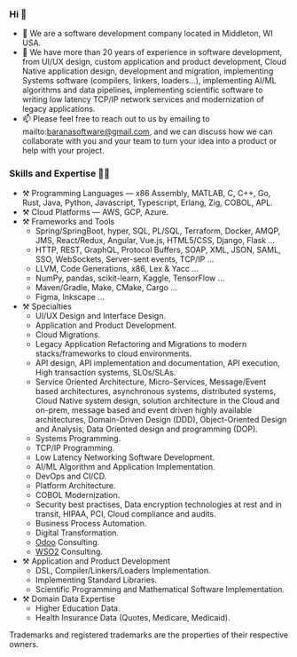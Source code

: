 ### Hi 👋
  
- 🔭 We are a software development company located in Middleton, WI USA.
- 🌱 We have more than 20 years of experience in software development, from UI/UX design, 
  custom application and product development, Cloud Native application design, development and migration, implementing 
  Systems software (compilers, linkers, loaders...), implementing AI/ML algorithms and data pipelines, implementing 
  scientific software to writing low latency TCP/IP network services and modernization of legacy applications.
- 📫 Please feel free to reach out to us by emailing to mailto:baranasoftware@gmail.com, and we can discuss 
  how we can collaborate with you and your team to turn your idea into a product or help with your project.

### Skills and Expertise 🔨🔧  
- ⚒️ Programming Languages — x86 Assembly, MATLAB, C, C++, Go, Rust, Java, Python, Javascript, Typescript, Erlang, Zig, COBOL, APL.
- ⚒️ Cloud Platforms — AWS, GCP, Azure.
- ⚒️ Frameworks and Tools
  - Spring/SpringBoot, hyper, SQL, PL/SQL, Terraform, Docker, AMQP, JMS, React/Redux, Angular, Vue.js, HTML5/CSS, Django, Flask ...
  - HTTP, REST, GraphQL, Protocol Buffers, SOAP, XML, JSON, SAML, SSO, WebSockets, Server-sent events, TCP/IP ...
  - LLVM, Code Generations, x86, Lex & Yacc ...  
  - NumPy, pandas, scikit-learn, Kaggle, TensorFlow ...
  - Maven/Gradle, Make, CMake, Cargo ...
  - Figma, Inkscape ...
- ⚒️ Specialties
  - UI/UX Design and Interface Design.
  - Application and Product Development.
  - Cloud Migrations.
  - Legacy Application Refactoring and Migrations to modern stacks/frameworks to cloud environments.
  - API design, API implementation and documentation, API execution, High transaction systems, SLOs/SLAs.
  - Service Oriented Architecture, Micro-Services, Message/Event based architectures, asynchronous systems, 
    distributed systems, Cloud Native system design, solution architecture in the Cloud and on-prem, message based and 
    event driven highly available architectures, Domain-Driven Design (DDD), Object-Oriented Design and Analysis, 
    Data Oriented design and programming (DOP).
  - Systems Programming.
  - TCP/IP Programming.
  - Low Latency Networking Software Development.
  - AI/ML Algorithm and Application Implementation.
  - DevOps and CI/CD.
  - Platform Architecture.
  - COBOL Modernization.
  - Security best practises, Data encryption technologies at rest and in transit, HIPAA, PCI, Cloud compliance and audits.
  - Business Process Automation.
  - Digital Transformation.
  - [Odoo](https://www.odoo.com/) Consulting.
  - [WSO2](https://wso2.com/) Consulting.
- ⚒️ Application and Product Development
  - DSL, Compiler/Linkers/Loaders Implementation.
  - Implementing Standard Libraries.
  - Scientific Programming and Mathematical Software Implementation.
- ⚒️ Domain Data Expertise
  - Higher Education Data.
  - Health Insurance Data (Quotes, Medicare, Medicaid).


Trademarks and registered trademarks are the properties of their respective owners.

<!--
https://www.webfx.com/tools/emoji-cheat-sheet/
**baranasoftware/baranasoftware** is a ✨ _special_ ✨ repository because its `README.md` (this file) appears on your GitHub profile.

Here are some ideas to get you started:

- 🔭 I’m currently working on ...
- 🌱 I’m currently learning ...
- 👯 I’m looking to collaborate on ...
- 🤔 I’m looking for help with ...
- 💬 Ask me about ...
- 📫 How to reach me: ...
- 😄 Pronouns: ...
- ⚡ Fun fact: ...
-->
